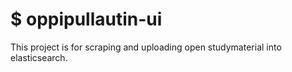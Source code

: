 

# $ oppipullautin-ui

This project is for scraping and uploading open studymaterial into elasticsearch.
